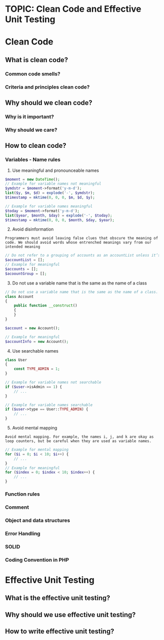 # **TOPIC: Clean Code and Effective Unit Testing**

# **Clean Code**
## **What is clean code?**
### Common code smells?
### Criteria and principles clean code?
## **Why should we clean code?**
### Why is it important?
### Why should we care?
## **How to clean code?**
### Variables - Name rules
1. Use meaningful and pronounceable names

```php
$moment = new DateTime();
// Example for variable names not meaningful
$ymdstr = $moment->format('y-m-d');
list($y, $m, $d) = explode('-', $ymdstr);
$timestamp = mktime(0, 0, 0, $m, $d, $y);

// Example for variable names meaningful
$today = $moment->format('y-m-d');
list($year, $month, $day) = explode('-', $today);
$timestamp = mktime(0, 0, 0, $month, $day, $year);
```
2. Avoid disinformation

```Programmers must avoid leaving false clues that obscure the meaning of code. We should avoid words whose entrenched meanings vary from our intended meaning```

```php
// Do not refer to a grouping of accounts as an accountList unless it’s actually a List.
$accountList = []; 
// Example for meaningful
$accounts = [];
$acoountGroup = [];
```
3. Do not use a variable name that is the same as the name of a class
```php
// Do not use a variable name that is the same as the name of a class.
class Account
{
    public function __construct()
    {
    }
}

$account = new Account();

// Example for meaningful
$accountInfo = new Account();
```
4. Use searchable names
```php
class User
{
    const TYPE_ADMIN = 1;
}

// Example for variable names not searchable
if ($user->isAdmin == 1) {
    // ...
}

// Example for variable names searchable
if ($user->type == User::TYPE_ADMIN) {
    // ...
}
```
5. Avoid mental mapping

```Avoid mental mapping. For example, the names i, j, and k are okay as loop counters, but be careful when they are used as variable names.```
```php
// Example for mental mapping
for ($i = 0; $i < 10; $i++) {
    // ...
}
// Example for meaningful
for ($index = 0; $index < 10; $index++) {
    // ...
}
```
### Function rules
### Comment
### Object and data structures
### Error Handling
### SOLID
### Coding Convention in PHP
# **Effective Unit Testing**
## **What is the effective unit testing?**
## **Why should we use effective unit testing?**
## **How to write effective unit testing?**